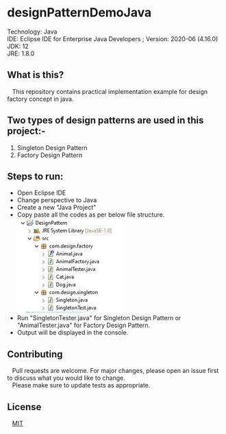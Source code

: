 # designPatternDemoJava

Technology: Java <br/>
IDE: Eclipse IDE for Enterprise Java Developers ; Version: 2020-06 (4.16.0) <br/>
JDK: 12 <br/>
JRE: 1.8.0

## What is this?
&nbsp;&nbsp; This repository contains practical implementation example for design factory concept in java.

## Two types of design patterns are used in this project:-
1) Singleton Design Pattern
2) Factory Design Pattern

## Steps to run:
* Open Eclipse IDE <br/>
* Change perspective to Java <br/>
* Create a new "Java Project" <br/>
* Copy paste all the codes as per below file structure. <br/>
![alt text](https://github.com/kaustubhrao47/designPatternDemoJava/blob/master/file-structure-design-pattern.jpg?raw=true) <br/>
* Run "SingletonTester.java" for Singleton Design Pattern or "AnimalTester.java" for Factory Design Pattern.
* Output will be displayed in the console.

## Contributing
&nbsp;&nbsp; Pull requests are welcome. For major changes, please open an issue first to discuss what you would like to change. <br/>
&nbsp;&nbsp; Please make sure to update tests as appropriate.

## License
&nbsp;&nbsp; [MIT](https://choosealicense.com/licenses/mit/)
